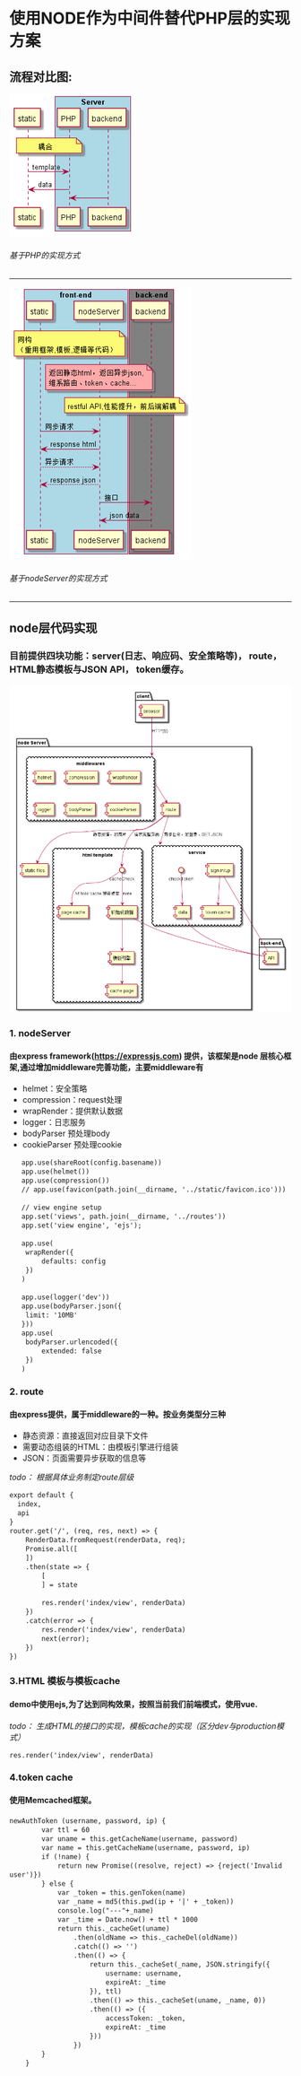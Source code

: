 # 使用NODE作为中间件替代PHP层的实现方案

## 流程对比图:

![Alt text](https://raw.githubusercontent.com/sinbargit/docs/master/image/coupling.png)
###### 基于PHP的实现方式
------------
![Alt text](https://raw.githubusercontent.com/sinbargit/docs/master/image/separation.png)
###### 基于nodeServer的实现方式
-------------
## node层代码实现
### 目前提供四块功能：server(日志、响应码、安全策略等)， route， HTML静态模板与JSON API， token缓存。

![Alt text](https://raw.githubusercontent.com/sinbargit/docs/master/image/module.png)

### 1. nodeServer
#### 由express framework(https://expressjs.com) 提供，该框架是node 层核心框架,通过增加middleware完善功能，主要middleware有
* helmet：安全策略
* compression：request处理
* wrapRender：提供默认数据
* logger：日志服务
* bodyParser 预处理body
* cookieParser 预处理cookie

```
   app.use(shareRoot(config.basename))
   app.use(helmet())
   app.use(compression())
   // app.use(favicon(path.join(__dirname, '../static/favicon.ico')))

   // view engine setup
   app.set('views', path.join(__dirname, '../routes'))
   app.set('view engine', 'ejs');

   app.use(
   	wrapRender({
   		defaults: config
   	})
   )

   app.use(logger('dev'))
   app.use(bodyParser.json({
   	limit: '10MB'
   }))
   app.use(
   	bodyParser.urlencoded({
   		extended: false
   	})
   )
   ```

### 2. route
#### 由express提供，属于middleware的一种。按业务类型分三种
* 静态资源：直接返回对应目录下文件
* 需要动态组装的HTML：由模板引擎进行组装
* JSON：页面需要异步获取的信息等

*todo： 根据具体业务制定route层级*

```
export default {
  index,
  api
}
router.get('/', (req, res, next) => {
	RenderData.fromRequest(renderData, req);
	Promise.all([
	])
	.then(state => {
		[
		] = state

		res.render('index/view', renderData)
	})
	.catch(error => {
		res.render('index/view', renderData)
		next(error);
	})
})

```

### 3.HTML 模板与模板cache
#### demo中使用ejs,为了达到同构效果，按照当前我们前端模式，使用vue.
*todo： 生成HTML的接口的实现，模板cache的实现（区分dev与production模式）*
```
res.render('index/view', renderData)
```
### 4.token cache
#### 使用Memcached框架。
```
newAuthToken (username, password, ip) {
		var ttl = 60
		var uname = this.getCacheName(username, password)
		var name = this.getCacheName(username, password, ip)
		if (!name) {
			return new Promise((resolve, reject) => {reject('Invalid user')})
		} else {
			var _token = this.genToken(name)
			var _name = md5(this.pwd(ip + '|' + _token))
			console.log("---"+_name)
			var _time = Date.now() + ttl * 1000
			return this._cacheGet(uname)
				.then(oldName => this._cacheDel(oldName))
				.catch(() => '')
				.then(() => {
					return this._cacheSet(_name, JSON.stringify({
                        username: username,
                        expireAt: _time
                    }), ttl)
					.then(() => this._cacheSet(uname, _name, 0))
					.then(() => ({
						accessToken: _token,
						expireAt: _time
					}))
				})
		}
	}
```